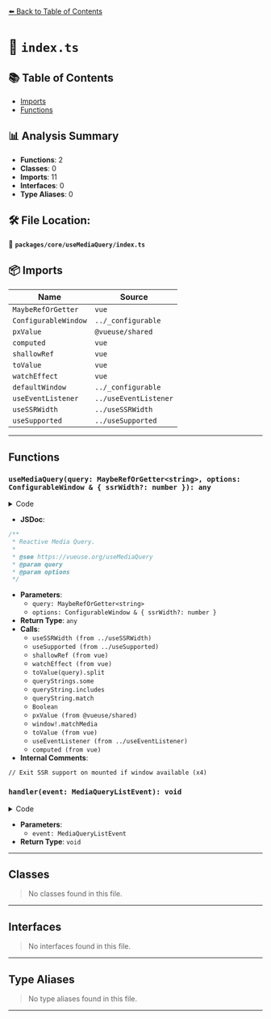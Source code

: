 [⬅️ Back to Table of Contents](../../../index.md)

# 📄 `index.ts`

## 📚 Table of Contents

- [Imports](#imports)
- [Functions](#functions)

## 📊 Analysis Summary

- **Functions**: 2
- **Classes**: 0
- **Imports**: 11
- **Interfaces**: 0
- **Type Aliases**: 0

## 🛠️ File Location:
📂 **`packages/core/useMediaQuery/index.ts`**

## 📦 Imports

| Name | Source |
|------|--------|
| `MaybeRefOrGetter` | `vue` |
| `ConfigurableWindow` | `../_configurable` |
| `pxValue` | `@vueuse/shared` |
| `computed` | `vue` |
| `shallowRef` | `vue` |
| `toValue` | `vue` |
| `watchEffect` | `vue` |
| `defaultWindow` | `../_configurable` |
| `useEventListener` | `../useEventListener` |
| `useSSRWidth` | `../useSSRWidth` |
| `useSupported` | `../useSupported` |


---

## Functions

### `useMediaQuery(query: MaybeRefOrGetter<string>, options: ConfigurableWindow & { ssrWidth?: number }): any`

<details><summary>Code</summary>

```ts
export function useMediaQuery(query: MaybeRefOrGetter<string>, options: ConfigurableWindow & { ssrWidth?: number } = {}) {
  const { window = defaultWindow, ssrWidth = useSSRWidth() } = options
  const isSupported = useSupported(() => window && 'matchMedia' in window && typeof window.matchMedia === 'function')

  const ssrSupport = shallowRef(typeof ssrWidth === 'number')

  const mediaQuery = shallowRef<MediaQueryList>()
  const matches = shallowRef(false)

  const handler = (event: MediaQueryListEvent) => {
    matches.value = event.matches
  }

  watchEffect(() => {
    if (ssrSupport.value) {
      // Exit SSR support on mounted if window available
      ssrSupport.value = !isSupported.value

      const queryStrings = toValue(query).split(',')
      matches.value = queryStrings.some((queryString) => {
        const not = queryString.includes('not all')
        const minWidth = queryString.match(/\(\s*min-width:\s*(-?\d+(?:\.\d*)?[a-z]+\s*)\)/)
        const maxWidth = queryString.match(/\(\s*max-width:\s*(-?\d+(?:\.\d*)?[a-z]+\s*)\)/)
        let res = Boolean(minWidth || maxWidth)
        if (minWidth && res) {
          res = ssrWidth! >= pxValue(minWidth[1])
        }
        if (maxWidth && res) {
          res = ssrWidth! <= pxValue(maxWidth[1])
        }
        return not ? !res : res
      })
      return
    }
    if (!isSupported.value)
      return

    mediaQuery.value = window!.matchMedia(toValue(query))
    matches.value = mediaQuery.value.matches
  })

  useEventListener(mediaQuery, 'change', handler, { passive: true })

  return computed(() => matches.value)
}
```
</details>

- **JSDoc**:
```ts
/**
 * Reactive Media Query.
 *
 * @see https://vueuse.org/useMediaQuery
 * @param query
 * @param options
 */
```

- **Parameters**:
  - `query: MaybeRefOrGetter<string>`
  - `options: ConfigurableWindow & { ssrWidth?: number }`
- **Return Type**: `any`
- **Calls**:
  - `useSSRWidth (from ../useSSRWidth)`
  - `useSupported (from ../useSupported)`
  - `shallowRef (from vue)`
  - `watchEffect (from vue)`
  - `toValue(query).split`
  - `queryStrings.some`
  - `queryString.includes`
  - `queryString.match`
  - `Boolean`
  - `pxValue (from @vueuse/shared)`
  - `window!.matchMedia`
  - `toValue (from vue)`
  - `useEventListener (from ../useEventListener)`
  - `computed (from vue)`
- **Internal Comments**:
```
// Exit SSR support on mounted if window available (x4)
```

### `handler(event: MediaQueryListEvent): void`

<details><summary>Code</summary>

```ts
(event: MediaQueryListEvent) => {
    matches.value = event.matches
  }
```
</details>

- **Parameters**:
  - `event: MediaQueryListEvent`
- **Return Type**: `void`

---

## Classes

> No classes found in this file.


---

## Interfaces

> No interfaces found in this file.


---

## Type Aliases

> No type aliases found in this file.


---